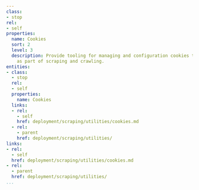 ```yaml
---
class:
- stop
rel:
- self
properties:
  name: Cookies
  sort: 2
  level: 3
  description: Provide tooling for managing and configuration cookies that are used
    as part of scraping and crawling.
entities:
- class:
  - stop
  rel:
  - self
  properties:
    name: Cookies
  links:
  - rel:
    - self
    href: deployment/scraping/utilities/cookies.md
  - rel:
    - parent
    href: deployment/scraping/utilities/
links:
- rel:
  - self
  href: deployment/scraping/utilities/cookies.md
- rel:
  - parent
  href: deployment/scraping/utilities/
...
```

